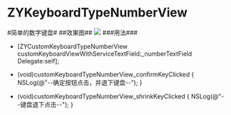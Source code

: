# ZYKeyboardTypeNumberView
#简单的数字键盘#
##效果图##
<img src="http://i1.tietuku.com/94c903a0fc936ad3.png">
###用法###

- [ZYCustomKeyboardTypeNumberView customKeyboardViewWithServiceTextField:_numberTextField Delegate:self];

- (void)customKeyboardTypeNumberView_confirmKeyClicked
{
    NSLog(@"--确定按钮点击，并退下键盘--");
}
- (void)customKeyboardTypeNumberView_shrinkKeyClicked
{
    NSLog(@"--键盘退下点击--");
}
